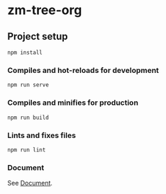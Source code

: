 # zm-tree-org

## Project setup
```
npm install
```

### Compiles and hot-reloads for development
```
npm run serve
```

### Compiles and minifies for production
```
npm run build
```

### Lints and fixes files
```
npm run lint
```
### Document

See [Document](https://sangtian152.gitee.io/zm-tree-org/).

